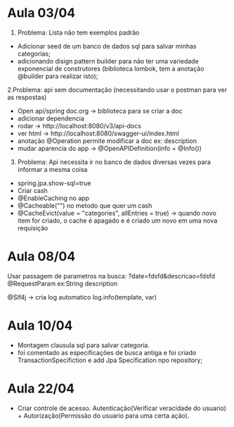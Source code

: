 # Aula 03/04 

1. Problema: Lista não tem exemplos padrão
- Adicionar seed de um banco de dados sql para salvar minhas categorias;
- adicionando disign pattern builder para não ter uma variedade exponencial de construtores (biblioteca lombok, tem a anotação @builder para realizar isto);

2.Problema: api sem documentação (necessitando usar o postman para ver as respostas)
- Open api/spring doc.org -> biblioteca para se criar a doc
- adicionar dependencia 
- rodar -> http://localhost:8080/v3/api-docs
- ver html -> http://localhost:8080/swagger-ui/index.html
- anotação  @Operation permite modificar a doc ex: description
- mudar aparencia do app -> @OpenAPIDefinition(info = @Info())
  
3. Problema: Api necessita ir no banco de dados diversas vezes para informar a mesma coisa
- spring.jpa.show-sql=true
- Criar cash
- @EnableCaching no app
- @Cacheable("") no metodo que quer um cash
- @CacheEvict(value = "categories", allEntries = true) -> quando novo item for criado, o cache é apagado e é criado um novo em uma nova requisição

# Aula 08/04
Usar passagem de parametros na busca: ?date=fdsfd&descricao=fdsfd
@RequestParam ex:String description 

@Slf4j -> cria log automatico
log.info(template, var)

# Aula 10/04

- Montagem clausula sql para salvar categoria.
- foi comentado as especificações de busca antiga e foi criado TransactionSpecifiction e add Jpa Specification npo repository;

# Aula 22/04

- Criar controle de acesso. Autenticação(Verificar veracidade do usuario) + Autorização(Permissão do usuario para uma certa ação).